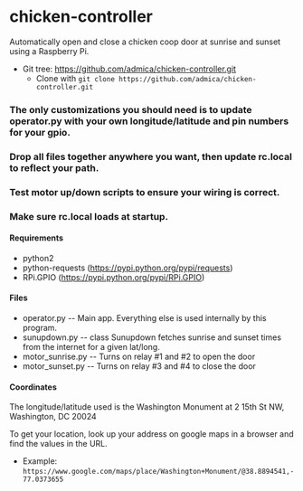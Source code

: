 # chicken-controller
Automatically open and close a chicken coop door at sunrise and sunset using a Raspberry Pi.

 * Git tree:  https://github.com/admica/chicken-controller.git
    * Clone with `git clone https://github.com/admica/chicken-controller.git`

 ### The only customizations you should need is to update operator.py with your own longitude/latitude and pin numbers for your gpio.
 ### Drop all files together anywhere you want, then update rc.local to reflect your path.
 ### Test motor up/down scripts to ensure your wiring is correct.
 ### Make sure rc.local loads at startup.

#### Requirements
* python2
* python-requests (https://pypi.python.org/pypi/requests)
* RPi.GPIO (https://pypi.python.org/pypi/RPi.GPIO)

#### Files
- operator.py -- Main app. Everything else is used internally by this program.
- sunupdown.py -- class Sunupdown fetches sunrise and sunset times from the internet for a given lat/long.
- motor_sunrise.py -- Turns on relay #1 and #2 to open the door
- motor_sunset.py -- Turns on relay #3 and #4 to close the door

#### Coordinates
The longitude/latitude used is the Washington Monument at 2 15th St NW, Washington, DC 20024

To get your location, look up your address on google maps in a browser and find the values in the URL.
* Example:
`https://www.google.com/maps/place/Washington+Monument/@38.8894541,-77.0373655`

